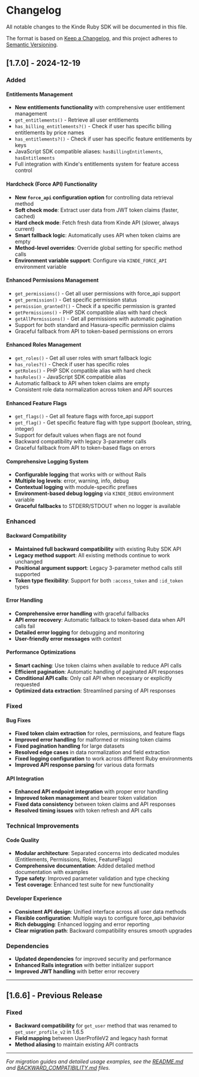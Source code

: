 # Changelog

All notable changes to the Kinde Ruby SDK will be documented in this file.

The format is based on [Keep a Changelog](https://keepachangelog.com/en/1.0.0/),
and this project adheres to [Semantic Versioning](https://semver.org/spec/v2.0.0.html).

## [1.7.0] - 2024-12-19

### Added

#### Entitlements Management
- **New entitlements functionality** with comprehensive user entitlement management
- `get_entitlements()` - Retrieve all user entitlements
- `has_billing_entitlements?()` - Check if user has specific billing entitlements by price names
- `has_entitlements?()` - Check if user has specific feature entitlements by keys
- JavaScript SDK compatible aliases: `hasBillingEntitlements`, `hasEntitlements`
- Full integration with Kinde's entitlements system for feature access control

#### Hardcheck (Force API) Functionality
- **New `force_api` configuration option** for controlling data retrieval method
- **Soft check mode**: Extract user data from JWT token claims (faster, cached)
- **Hard check mode**: Fetch fresh data from Kinde API (slower, always current)
- **Smart fallback logic**: Automatically uses API when token claims are empty
- **Method-level overrides**: Override global setting for specific method calls
- **Environment variable support**: Configure via `KINDE_FORCE_API` environment variable

#### Enhanced Permissions Management
- `get_permissions()` - Get all user permissions with force_api support
- `get_permission()` - Get specific permission status
- `permission_granted?()` - Check if a specific permission is granted
- `getPermissions()` - PHP SDK compatible alias with hard check
- `getAllPermissions()` - Get all permissions with automatic pagination
- Support for both standard and Hasura-specific permission claims
- Graceful fallback from API to token-based permissions on errors

#### Enhanced Roles Management
- `get_roles()` - Get all user roles with smart fallback logic
- `has_roles?()` - Check if user has specific roles
- `getRoles()` - PHP SDK compatible alias with hard check
- `hasRoles()` - JavaScript SDK compatible alias
- Automatic fallback to API when token claims are empty
- Consistent role data normalization across token and API sources

#### Enhanced Feature Flags
- `get_flags()` - Get all feature flags with force_api support
- `get_flag()` - Get specific feature flag with type support (boolean, string, integer)
- Support for default values when flags are not found
- Backward compatibility with legacy 3-parameter calls
- Graceful fallback from API to token-based flags on errors

#### Comprehensive Logging System
- **Configurable logging** that works with or without Rails
- **Multiple log levels**: error, warning, info, debug
- **Contextual logging** with module-specific prefixes
- **Environment-based debug logging** via `KINDE_DEBUG` environment variable
- **Graceful fallbacks** to STDERR/STDOUT when no logger is available

### Enhanced

#### Backward Compatibility
- **Maintained full backward compatibility** with existing Ruby SDK API
- **Legacy method support**: All existing methods continue to work unchanged
- **Positional argument support**: Legacy 3-parameter method calls still supported
- **Token type flexibility**: Support for both `:access_token` and `:id_token` types

#### Error Handling
- **Comprehensive error handling** with graceful fallbacks
- **API error recovery**: Automatic fallback to token-based data when API calls fail
- **Detailed error logging** for debugging and monitoring
- **User-friendly error messages** with context

#### Performance Optimizations
- **Smart caching**: Use token claims when available to reduce API calls
- **Efficient pagination**: Automatic handling of paginated API responses
- **Conditional API calls**: Only call API when necessary or explicitly requested
- **Optimized data extraction**: Streamlined parsing of API responses

### Fixed

#### Bug Fixes
- **Fixed token claim extraction** for roles, permissions, and feature flags
- **Improved error handling** for malformed or missing token claims
- **Fixed pagination handling** for large datasets
- **Resolved edge cases** in data normalization and field extraction
- **Fixed logging configuration** to work across different Ruby environments
- **Improved API response parsing** for various data formats

#### API Integration
- **Enhanced API endpoint integration** with proper error handling
- **Improved token management** and bearer token validation
- **Fixed data consistency** between token claims and API responses
- **Resolved timing issues** with token refresh and API calls

### Technical Improvements

#### Code Quality
- **Modular architecture**: Separated concerns into dedicated modules (Entitlements, Permissions, Roles, FeatureFlags)
- **Comprehensive documentation**: Added detailed method documentation with examples
- **Type safety**: Improved parameter validation and type checking
- **Test coverage**: Enhanced test suite for new functionality

#### Developer Experience
- **Consistent API design**: Unified interface across all user data methods
- **Flexible configuration**: Multiple ways to configure force_api behavior
- **Rich debugging**: Enhanced logging and error reporting
- **Clear migration path**: Backward compatibility ensures smooth upgrades

### Dependencies
- **Updated dependencies** for improved security and performance
- **Enhanced Rails integration** with better initializer support
- **Improved JWT handling** with better error recovery

---

## [1.6.6] - Previous Release

### Fixed
- **Backward compatibility** for `get_user` method that was renamed to `get_user_profile_v2` in 1.6.5
- **Field mapping** between UserProfileV2 and legacy hash format
- **Method aliasing** to maintain existing API contracts

---

*For migration guides and detailed usage examples, see the [README.md](README.md) and [BACKWARD_COMPATIBILITY.md](BACKWARD_COMPATIBILITY.md) files.*
